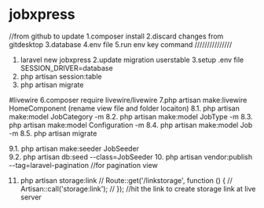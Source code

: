 # jobxpress
//from github to update
1.composer install
2.discard changes from gitdesktop
3.database
4.env file
5.run env key command
///////////////

1. laravel new jobxpress
2.update migration userstable
3.setup .env file SESSION_DRIVER=database
4. php artisan session:table
5. php artisan migrate

#livewire
6.composer require livewire/livewire
7.php artisan make:livewire HomeComponent (rename view file and folder locaiton)
8.1. php artisan make:model JobCategory -m
8.2. php artisan make:model JobType -m
8.3. php artisan make:model Configuration -m
8.4. php artisan make:model Job -m 
8.5. php artisan migrate

9.1. php artisan make:seeder JobSeeder   
9.2. php artisan db:seed --class=JobSeeder
10. php artisan vendor:publish --tag=laravel-pagination //for pagination view 

11. php artisan storage:link
// Route::get('/linkstorage', function () {
//     Artisan::call('storage:link');
// });
//hit the link to create storage link at live server